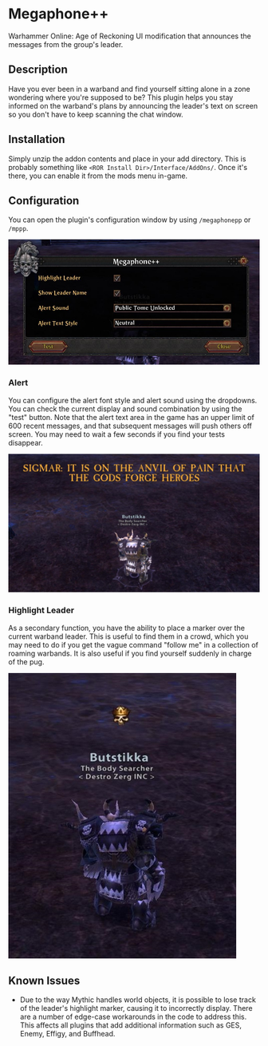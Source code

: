 # Megaphone++
Warhammer Online: Age of Reckoning UI modification that announces the messages from the group's leader.

## Description
Have you ever been in a warband and find yourself sitting alone in a zone wondering where you're supposed to be? This plugin helps you stay informed on the warband's plans by announcing the leader's text on screen so you don't have to keep scanning the chat window. 

## Installation
Simply unzip the addon contents and place in your add directory. This is probably something like `<ROR Install Dir>/Interface/AddOns/`. Once it's there, you can enable it from the mods menu in-game.

## Configuration
You can open the plugin's configuration window by using `/megaphonepp` or `/mppp`.

![Configuration window](docs/mppp-config.jpg?raw=true "Configuration window")

### Alert
You can configure the alert font style and alert sound using the dropdowns. You can check the current display and sound combination by using the "test" button. Note that the alert text area in the game has an upper limit of 600 recent messages, and that subsequent messages will push others off screen. You may need to wait a few seconds if you find your tests disappear.

![Alert example](docs/mppp-alert.jpg?raw=true "Alert example")

### Highlight Leader
As a secondary function, you have the ability to place a marker over the current warband leader. This is useful to find them in a crowd, which you may need to do if you get the vague command "follow me" in a collection of roaming warbands. It is also useful if you find yourself suddenly in charge of the pug.

![Highlight leader example](docs/mppp-highlight.jpg?raw=true "Highlight leader example")

## Known Issues
* Due to the way Mythic handles world objects, it is possible to lose track of the leader's highlight marker, causing it to incorrectly display. There are a number of edge-case workarounds in the code to address this. This affects all plugins that add additional information such as GES, Enemy, Effigy, and Buffhead.
